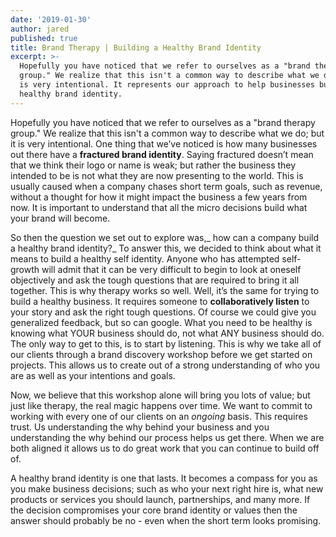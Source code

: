 ```yaml
---
date: '2019-01-30'
author: jared
published: true
title: Brand Therapy | Building a Healthy Brand Identity
excerpt: >-
  Hopefully you have noticed that we refer to ourselves as a "brand therapy
  group." We realize that this isn't a common way to describe what we do; but it
  is very intentional. It represents our approach to help businesses build a
  healthy brand identity.
---
```

Hopefully you have noticed that we refer to ourselves as a "brand therapy group." We realize that this isn't a common way to describe what we do; but it is very intentional. One thing that we’ve noticed is how many businesses out there have a **fractured brand identity**. Saying fractured doesn’t mean that we think their logo or name is weak; but rather the business they intended to be is not what they are now presenting to the world.  This is usually caused when a company chases short term goals, such as revenue, without a thought for how it might impact the business a few years from now.  It is important to understand that all the micro decisions build what your brand will become.

So then the question we set out to explore was,_ how can a company build a healthy brand identity?_
To answer this, we decided to think about what it means to build a healthy self identity. Anyone who has attempted self-growth will admit that it can be very difficult to begin to look at oneself objectively and ask the tough questions that are required to bring it all together. This is why therapy works so well. Well, it’s the same for trying to build a healthy business. It requires someone to **collaboratively listen** to your story and ask the right tough questions. Of course we could give you generalized feedback, but so can google. What you need to be healthy is knowing what YOUR business should do, not what ANY business should do. The only way to get to this, is to start by listening. This is why we take all of our clients through a brand discovery workshop before we get started on projects. This allows us to create out of a strong understanding of who you are as well as your intentions and goals.

Now, we believe that this workshop alone will bring you lots of value; but just like therapy, the real magic happens over time. We want to commit to working with every one of our clients on an _ongoing_ basis. This requires trust. Us understanding the why behind your business and you understanding the why behind our process helps us get there. When we are both aligned it allows us to do great work that you can continue to build off of. 

A healthy brand identity is one that lasts. It becomes a compass for you as you make business decisions; such as who your next right hire is, what new products or services you should launch, partnerships, and many more. If the decision compromises your core brand identity or values then the answer should probably be no - even when the short term looks promising. 